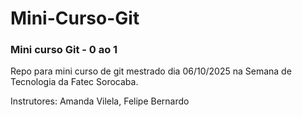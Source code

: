 # Mini-Curso-Git
### Mini curso Git - 0 ao 1
Repo para mini curso de git mestrado dia 06/10/2025 na Semana de Tecnologia da Fatec Sorocaba.

Instrutores: Amanda Vilela, Felipe Bernardo

